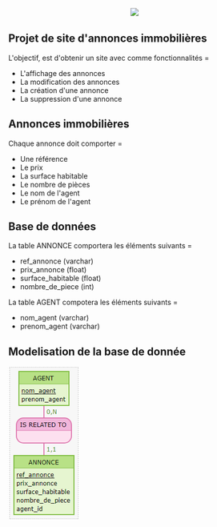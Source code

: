<p align="center"><a href="https://www.3gimmobilier.com/" target="_blank"><img src="https://www.3gimmobilier.com/system/images/commun/rejoignez_nous.gif" width="400"></a></p>



## Projet de site d'annonces immobilières

L'objectif, est d'obtenir un site avec comme fonctionnalités =
- L'affichage des annonces
- La modification des annonces
- La création d'une annonce
- La suppression d'une annonce

## Annonces immobilières

Chaque annonce doit comporter =
- Une référence 
- Le prix 
- La surface habitable
- Le nombre de pièces
- Le nom de l'agent 
- Le prénom de l'agent

## Base de données

La table ANNONCE comportera les éléments suivants =
- ref_annonce (varchar)
- prix_annonce (float)
- surface_habitable (float)
- nombre_de_piece (int)

La table AGENT compotera les éléments suivants = 
- nom_agent (varchar)
- prenom_agent (varchar)
  

## Modelisation de la base de donnée

![Screenshot](/Documentation/mocodo.png)

